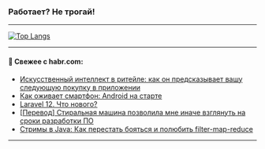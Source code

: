 ### Работает? Не трогай!

---
<!--
#### 🛠️ Technical stack:

![Java](https://img.shields.io/badge/Java-informational?logo=Oracle&style=flat&logoColor=white&color=FF4500)
![Kotlin](https://img.shields.io/badge/Kotlin-informational?logo=Kotlin&style=flat&logoColor=white&color=774D97)
![TS](https://img.shields.io/badge/TypeScript-informational?logo=typeScript&style=flat&logoColor=black&color=017acc)
![Python](https://img.shields.io/badge/Python-informational?logo=Python&style=flat&logoColor=black&color=ffdd54) <br>
![Spring](https://img.shields.io/badge/Spring-informational?logo=Spring&style=flat&logoColor=white&color=6DB33F) 
![SpringBoot](https://img.shields.io/badge/SpringBoot-informational?logo=SpringBoot&style=flat&logoColor=white&color=6DB33F)
![Nest](https://img.shields.io/badge/NestJS-informational?logo=NestJS&style=flat&logoColor=white&color=E0234E) 
![NodeJS](https://img.shields.io/badge/NodeJS-informational?logo=node.js&style=flat&logoColor=white&color=70A760)<br>
![PostgreSQL](https://img.shields.io/badge/PostgreSQL-informational?logo=PostgreSQL&style=flat&logoColor=white&color=DAA520)
![MongoDB](https://img.shields.io/badge/MongoDB-informational?logo=MongoDB&style=flat&logoColor=white&color=870000)
![Apache](https://img.shields.io/badge/Apache-informational?logo=apache&style=flat&logoColor=white&color=f74e28)

___ 
-->

<!--- #### 🛠️ : --->

[![Top Langs](https://github-readme-stats-82jvfl3w3-advtsettinggmailcoms-projects.vercel.app/api/top-langs/?username=zloylis&langs_count=10&hide_title=true&title_color=e6edf3&size_weight=0.5&count_weight=0.5&layout=compact&hide_progress=true&hide_border=true&theme=dracula)](https://github.com/zloylis)

<!---


####  :octocat:&nbsp;&nbsp; Статистика:

![GitHub stats](https://github-readme-stats-u2qms2cxw-advtsettinggmailcoms-projects.vercel.app/api?username=zloylis&show_icons=true&hide_border=true&theme=dracula&title_color=e6edf3&include_all_commits=true&count_private=true&hide_rank=false&hide_title=true&rank_icon=github)
-->
---

#### 💬 Свежее с habr.com:

<!-- BLOG-POST-LIST:START -->
- [Искусственный интеллект в ритейле: как он предсказывает вашу следующую покупку в приложении](https://habr.com/ru/companies/X5Tech/articles/885376/?utm_source=habrahabr&utm_medium=rss&utm_campaign=885376)
- [Как оживает смартфон: Android на старте](https://habr.com/ru/companies/surfstudio/articles/885348/?utm_source=habrahabr&utm_medium=rss&utm_campaign=885348)
- [Laravel 12. Что нового?](https://habr.com/ru/articles/885338/?utm_source=habrahabr&utm_medium=rss&utm_campaign=885338)
- [[Перевод] Стиральная машина позволила мне иначе взглянуть на сроки разработки ПО](https://habr.com/ru/companies/ruvds/articles/885258/?utm_source=habrahabr&utm_medium=rss&utm_campaign=885258)
- [Стримы в Java: Как перестать бояться и полюбить filter-map-reduce](https://habr.com/ru/articles/885298/?utm_source=habrahabr&utm_medium=rss&utm_campaign=885298)
<!-- BLOG-POST-LIST:END -->

---
